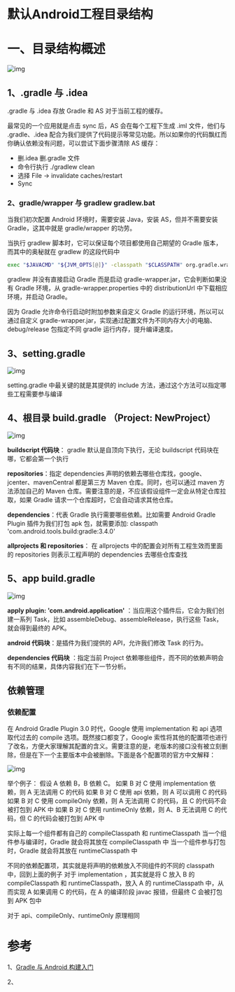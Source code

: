 # 默认Android工程目录结构



# 一、目录结构概述

![img](images/Android项目gradle相关文件介绍/1.png)



## 1、.gradle 与 .idea

.gradle 与 .idea 存放 Gradle 和 AS 对于当前工程的缓存。

最常见的一个应用就是点击 sync 后，AS 会在每个工程下生成 .iml 文件，他们与 .gradle、.idea 配合为我们提供了代码提示等常见功能。所以如果你的代码飘红而你确认依赖没有问题，可以尝试下面步骤清除 AS 缓存：

- 删.idea 删.gradle 文件
- 命令行执行 ./gradlew clean
- 选择 File -> invalidate caches/restart
- Sync

### 2、gradle/wrapper 与 gradlew gradlew.bat

当我们初次配置 Android 环境时，需要安装 Java，安装 AS，但并不需要安装 Gradle，这其中就是 gradle/wrapper 的功劳。

当执行 gradlew 脚本时，它可以保证每个项目都使用自己期望的 Gradle 版本，而其中的奥秘就在 gradlew 的这段代码中

```bash
exec "$JAVACMD" "${JVM_OPTS[@]}" -classpath "$CLASSPATH" org.gradle.wrapper.GradleWrapperMain "$@"
```

gradlew 并没有直接启动 Gradle 而是启动 gradle-wrapper.jar，它会判断如果没有 Gradle 环境，从 gradle-wrapper.properties 中的 distributionUrl 中下载相应环境，并启动 Gradle。

因为 Gradle 允许命令行启动时附加参数来自定义 Gradle 的运行环境，所以可以通过自定义 gradle-wrapper.jar，实现通过配置文件为不同内存大小的电脑、debug/release 包指定不同 gradle 运行内存，提升编译速度。

## 3、setting.gradle

![img](images/Android项目gradle相关文件介绍/2.png)

setting.gradle 中最关键的就是其提供的 include 方法，通过这个方法可以指定哪些工程需要参与编译

## 4、根目录 build.gradle （Project: NewProject）

![img](images/Android项目gradle相关文件介绍/3.png)



**buildscript 代码块**： gradle 默认是自顶向下执行，无论 buildscript 代码块在哪，它都会第一个执行

**repositories**：指定 dependencies 声明的依赖去哪些仓库找，google、jcenter、mavenCentral 都是第三方 Maven 仓库。同时，也可以通过 maven 方法添加自己的 Maven 仓库。需要注意的是，不应该假设组件一定会从特定仓库拉取，如果 Gradle 请求一个仓库超时，它会自动请求其他仓库。

**dependencies**：代表 Gradle 执行需要哪些依赖。比如需要 Android Gradle Plugin 插件为我们打包 apk 包，就需要添加: classpath 'com.android.tools.build:gradle:3.4.0'

**allprojects 和 repositories**： 在 allprojects 中的配置会对所有工程生效而里面的 repositories 则表示工程声明的 dependencies 去哪些仓库查找

## 5、app build.gradle

![img](images/Android项目gradle相关文件介绍/4.png)

**apply plugin: 'com.android.application'** ：当应用这个插件后，它会为我们创建一系列 Task，比如 assembleDebug、assembleRelease，执行这些 Task，就会得到最终的 APK。

**android 代码块**：是插件为我们提供的 API，允许我们修改 Task 的行为。

**dependencies 代码块** ：指定当前 Project 依赖哪些组件，而不同的依赖声明会有不同的结果，具体内容我们在下一节分析。



## 依赖管理

### 依赖配置

在 Android Gradle Plugin 3.0 时代，Google 使用 implementation 和 api 选项取代过去的 compile 选项。既然接口都变了，Google 索性将其他的配置项也进行了改名，方便大家理解其配置的含义。需要注意的是，老版本的接口没有被立刻删除，但是在下一个主要版本中会被删除。下面是各个配置项的官方中文解释：

![img](images/Android项目gradle相关文件介绍/5.png)

举个例子： 假设 A 依赖 B，B 依赖 C。
如果 B 对 C 使用 implementation 依赖，则 A 无法调用 C 的代码
如果 B 对 C 使用 api 依赖，则 A 可以调用 C 的代码
如果 B 对 C 使用 compileOnly 依赖，则 A 无法调用 C 的代码，且 C 的代码不会被打包到 APK 中
如果 B 对 C 使用 runtimeOnly 依赖，则 A、B 无法调用 C 的代码，但 C 的代码会被打包到 APK 中



实际上每一个组件都有自己的 compileClasspath 和 runtimeClasspath
当一个组件参与编译时，Gradle 就会将其放在 compileClasspath 中
当一个组件参与打包时，Gradle 就会将其放在 runtimeClasspath 中

不同的依赖配置项，其实就是将声明的依赖放入不同组件的不同的 classpath 中，回到上面的例子 对于 implementation ，其实就是将 C 放入 B 的 compileClasspath 和 runtimeClasspath，放入 A 的 runtimeClasspath 中，从而实现 A 如果调用 C 的代码，在 A 的编译阶段 javac 报错，但最终 C 会被打包到 APK 包中

对于 api、compileOnly、runtimeOnly 原理相同





# 参考

1、[Gradle 与 Android 构建入门](https://juejin.cn/post/6844904121217056782#heading-1)

2、